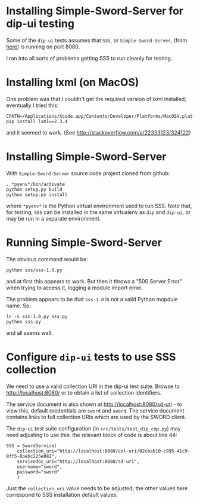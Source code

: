 # Installing Simple-Sword-Server for dip-ui testing

Some of the `dip-ui` tests assumes that `SSS`, or `Simple-Sword-Server`, (from [here](https://github.com/swordapp/Simple-Sword-Server)) is running on port 8080.

I ran into all sorts of problems getting SSS to run cleanly for testing.

# Installing lxml (on MacOS)

One problem was that I couldn't get the required version of lxml installed; eventually I tried this:

    CPATH=/Applications/Xcode.app/Contents/Developer/Platforms/MacOSX.platform/Developer/SDKs/MacOSX10.9.sdk/usr/include/libxml2 pip install lxml==2.3.4

and it seemed to work.  (See http://stackoverflow.com/a/22333123/324122)

# Installing Simple-Sword-Server

With `Simple-Sword-Server` source code project cloned from github:

    . *pyenv*/bin/activate
    python setup.py build
    python setup.py install

where `*pyenv*` is the Python virtual environment used to run SSS.  Note that, for testing, `SSS` can be installed in the same virtualenv as `dip` and `dip-ui`, or may be run in a separate environment.

# Running Simple-Sword-Server

The obvious command would be:

    python sss/sss-1.0.py

and at first this appears to work.  But then it throws a "500 Server Error" when trying to access it, logging a module import error.

The problem appears to be that `sss-1.0` is not a valid Python mopdule name.  So:

    ln -s sss-1.0.py sss.py
    python sss.py

and all seems well.

# Configure `dip-ui` tests to use SSS collection

We need to use a valid collection URI in the dip-ui test suite.  Browse to [http://localhost:8080/](http://localhost:8080/) or to obtain a list of collection identifiers.

The service document is also shown at [http://localhost:8080/sd-uri](http://localhost:8080/sd-uri) - to view this, default credentials are `sword` and `sword`.  The service document contains links to full collection URIs which are used by the SWORD client.

The `dip-ui` test suite configuration (in `src/tests/test_dip_cmp.py`) may need adjusting to use this:  the relevant block of code is about line 44:

    SSS = SwordService(
        collection_uri="http://localhost:8080/col-uri/02cbab10-c995-41c9-8ff5-8bebc225e082",
        servicedoc_uri="http://localhost:8080/sd-uri",
        username="sword",
        password="sword"
        )

Just the `collection_uri` value needs to be adjusted;  the other values here correspond to SSS installation default values.

